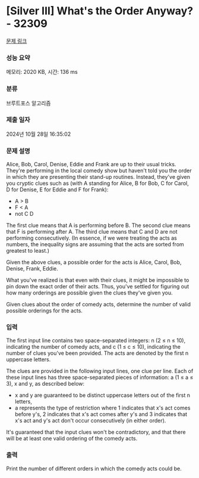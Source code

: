 # [Silver III] What's the Order Anyway? - 32309 

[문제 링크](https://www.acmicpc.net/problem/32309) 

### 성능 요약

메모리: 2020 KB, 시간: 136 ms

### 분류

브루트포스 알고리즘

### 제출 일자

2024년 10월 28일 16:35:02

### 문제 설명

<p>Alice, Bob, Carol, Denise, Eddie and Frank are up to their usual tricks. They're performing in the local comedy show but haven't told you the order in which they are presenting their stand-up routines. Instead, they've given you cryptic clues such as (with A standing for Alice, B for Bob, C for Carol, D for Denise, E for Eddie and F for Frank):</p>

<ul>
	<li>A > B</li>
	<li>F < A</li>
	<li>not C D</li>
</ul>

<p>The first clue means that A is performing before B. The second clue means that F is performing after A. The third clue means that C and D are not performing consecutively. (In essence, if we were treating the acts as numbers, the inequality signs are assuming that the acts are sorted from greatest to least.)</p>

<p>Given the above clues, a possible order for the acts is Alice, Carol, Bob, Denise, Frank, Eddie.</p>

<p>What you've realized is that even with their clues, it might be impossible to pin down the exact order of their acts. Thus, you've settled for figuring out how many orderings are possible given the clues they've given you.</p>

<p>Given clues about the order of comedy acts, determine the number of valid possible orderings for the acts.</p>

### 입력 

 <p>The first input line contains two space-separated integers: n (2 ≤ n ≤ 10), indicating the number of comedy acts, and c (1 ≤ c ≤ 10), indicating the number of clues you've been provided. The acts are denoted by the first n uppercase letters.</p>

<p>The clues are provided in the following input lines, one clue per line. Each of these input lines has three space-separated pieces of information: a (1 ≤ a ≤ 3), x and y, as described below:</p>

<ul>
	<li>x and y are guaranteed to be distinct uppercase letters out of the first n letters,</li>
	<li>a represents the type of restriction where 1 indicates that x's act comes before y's, 2 indicates that x's act comes after y's and 3 indicates that x's act and y's act don't occur consecutively (in either order).</li>
</ul>

<p>It's guaranteed that the input clues won't be contradictory, and that there will be at least one valid ordering of the comedy acts.</p>

### 출력 

 <p>Print the number of different orders in which the comedy acts could be.</p>

